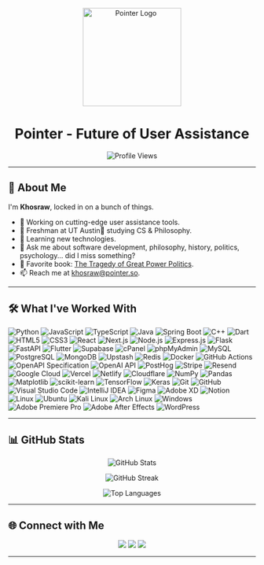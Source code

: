 <!-- Header -->
<p align="center">
  <img src="https://github.com/user-attachments/assets/9676c844-073b-42e7-aa6f-99b0c3b2294e" alt="Pointer Logo" width="200"/>
</p>

<h1 align="center">Pointer - Future of User Assistance</h1>

<!-- Profile Views -->
<p align="center">
  <img src="https://komarev.com/ghpvc/?username=Khosraw&label=Profile%20Views&color=0e75b6&style=flat" alt="Profile Views"/>
</p>

---

## 👋 About Me

I'm **Khosraw**, locked in on a bunch of things.

- 🔭 Working on cutting-edge user assistance tools.
- 🏫 Freshman at UT Austin🤘 studying CS & Philosophy.
- 🌱 Learning new technologies.
- 💬 Ask me about software development, philosophy, history, politics, psychology... did I miss something?
- 📖 Favorite book: [The Tragedy of Great Power Politics](https://www.amazon.com/Tragedy-Great-Power-Politics-Updated/dp/0393349276).
- 📫 Reach me at [khosraw@pointer.so](mailto:khosraw@pointer.so).

---

## 🛠️ What I've Worked With

![Python](https://img.shields.io/badge/Python-3776AB?style=for-the-badge&logo=python&logoColor=white)
![JavaScript](https://img.shields.io/badge/JavaScript-F7DF1E?style=for-the-badge&logo=javascript&logoColor=black)
![TypeScript](https://img.shields.io/badge/TypeScript-3178C6?style=for-the-badge&logo=typescript&logoColor=white)
![Java](https://img.shields.io/badge/Java-ED8B00?style=for-the-badge&logo=java&logoColor=white)
![Spring Boot](https://img.shields.io/badge/Spring_Boot-6DB33F?style=for-the-badge&logo=spring-boot&logoColor=white)
![C++](https://img.shields.io/badge/C%2B%2B-00599C?style=for-the-badge&logo=c%2B%2B&logoColor=white)
![Dart](https://img.shields.io/badge/Dart-0175C2?style=for-the-badge&logo=dart&logoColor=white)
![HTML5](https://img.shields.io/badge/HTML5-E34F26?style=for-the-badge&logo=html5&logoColor=white)
![CSS3](https://img.shields.io/badge/CSS3-1572B6?style=for-the-badge&logo=css3&logoColor=white)
![React](https://img.shields.io/badge/React-20232A?style=for-the-badge&logo=react&logoColor=61DAFB)
![Next.js](https://img.shields.io/badge/Next.js-000000?style=for-the-badge&logo=next.js&logoColor=white)
![Node.js](https://img.shields.io/badge/Node.js-339933?style=for-the-badge&logo=node.js&logoColor=white)
![Express.js](https://img.shields.io/badge/Express.js-404D59?style=for-the-badge&logo=express&logoColor=white)
![Flask](https://img.shields.io/badge/Flask-000000?style=for-the-badge&logo=flask&logoColor=white)
![FastAPI](https://img.shields.io/badge/FastAPI-009688?style=for-the-badge&logo=fastapi&logoColor=white)
![Flutter](https://img.shields.io/badge/Flutter-02569B?style=for-the-badge&logo=flutter&logoColor=white)
![Supabase](https://img.shields.io/badge/Supabase-30b377?style=for-the-badge&logo=supabase&logoColor=white)
![cPanel](https://img.shields.io/badge/cPanel-FF6C2C?style=for-the-badge&logo=cpanel&logoColor=white)
![phpMyAdmin](https://img.shields.io/badge/phpMyAdmin-6C78AF?style=for-the-badge&logo=phpmyadmin&logoColor=white)
![MySQL](https://img.shields.io/badge/MySQL-4479A1?style=for-the-badge&logo=mysql&logoColor=white)
![PostgreSQL](https://img.shields.io/badge/PostgreSQL-316192?style=for-the-badge&logo=postgresql&logoColor=white)
![MongoDB](https://img.shields.io/badge/MongoDB-4EA94B?style=for-the-badge&logo=mongodb&logoColor=white)
![Upstash](https://img.shields.io/badge/Upstash-03A568?style=for-the-badge&logo=upstash&logoColor=white)
![Redis](https://img.shields.io/badge/Redis-DC382D?style=for-the-badge&logo=redis&logoColor=white)
![Docker](https://img.shields.io/badge/Docker-2496ED?style=for-the-badge&logo=docker&logoColor=white)
![GitHub Actions](https://img.shields.io/badge/GitHub_Actions-2088FF?style=for-the-badge&logo=github-actions&logoColor=white)
![OpenAPI Specification](https://img.shields.io/badge/OpenAPI_Specification-6BA539?style=for-the-badge&logo=openapi-initiative&logoColor=white)
![OpenAI API](https://img.shields.io/badge/OpenAI_API-412991?style=for-the-badge&logo=openai&logoColor=white)
![PostHog](https://img.shields.io/badge/PostHog-FC3767?style=for-the-badge&logo=posthog&logoColor=white)
![Stripe](https://img.shields.io/badge/Stripe-635bff?style=for-the-badge&logo=stripe&logoColor=white)
![Resend](https://img.shields.io/badge/Resend-0F0F0F?style=for-the-badge&logo=resend&logoColor=white)
![Google Cloud](https://img.shields.io/badge/Google_Cloud-4285F4?style=for-the-badge&logo=google-cloud&logoColor=white)
![Vercel](https://img.shields.io/badge/Vercel-000000?style=for-the-badge&logo=vercel&logoColor=white)
![Netlify](https://img.shields.io/badge/Netlify-00C7B7?style=for-the-badge&logo=netlify&logoColor=white)
![Cloudflare](https://img.shields.io/badge/Cloudflare-F38020?style=for-the-badge&logo=cloudflare&logoColor=white)
![NumPy](https://img.shields.io/badge/NumPy-013243?style=for-the-badge&logo=numpy&logoColor=white)
![Pandas](https://img.shields.io/badge/Pandas-150458?style=for-the-badge&logo=pandas&logoColor=white)
![Matplotlib](https://img.shields.io/badge/Matplotlib-11557C?style=for-the-badge&logo=matplotlib&logoColor=white)
![scikit-learn](https://img.shields.io/badge/scikit--learn-F7931E?style=for-the-badge&logo=scikit-learn&logoColor=white)
![TensorFlow](https://img.shields.io/badge/TensorFlow-FF6F00?style=for-the-badge&logo=tensorflow&logoColor=white)
![Keras](https://img.shields.io/badge/Keras-D00000?style=for-the-badge&logo=keras&logoColor=white)
![Git](https://img.shields.io/badge/Git-F05032?style=for-the-badge&logo=git&logoColor=white)
![GitHub](https://img.shields.io/badge/GitHub-181717?style=for-the-badge&logo=github&logoColor=white)
![Visual Studio Code](https://img.shields.io/badge/VS_Code-007ACC?style=for-the-badge&logo=visual-studio-code&logoColor=white)
![IntelliJ IDEA](https://img.shields.io/badge/IntelliJ_IDEA-000000?style=for-the-badge&logo=intellij-idea&logoColor=white)
![Figma](https://img.shields.io/badge/Figma-F24E1E?style=for-the-badge&logo=figma&logoColor=white)
![Adobe XD](https://img.shields.io/badge/Adobe_XD-470137?style=for-the-badge&logo=adobe-xd&logoColor=white)
![Notion](https://img.shields.io/badge/Notion-000000?style=for-the-badge&logo=notion&logoColor=white)
![Linux](https://img.shields.io/badge/Linux-FCC624?style=for-the-badge&logo=linux&logoColor=black)
![Ubuntu](https://img.shields.io/badge/Ubuntu-E95420?style=for-the-badge&logo=ubuntu&logoColor=black)
![Kali Linux](https://img.shields.io/badge/Kali_Linux-557C94?style=for-the-badge&logo=kali-linux&logoColor=white)
![Arch Linux](https://img.shields.io/badge/Arch_Linux-1793D1?style=for-the-badge&logo=arch-linux&logoColor=white)
![Windows](https://img.shields.io/badge/Windows-0078D6?style=for-the-badge&logo=windows&logoColor=white)
![Adobe Premiere Pro](https://img.shields.io/badge/Adobe_Premiere_Pro-330D3E?style=for-the-badge&logo=adobe-premiere-pro&logoColor=white)
![Adobe After Effects](https://img.shields.io/badge/Adobe_After-Effects-cf96fd?style=for-the-badge&logo=adobe-after-effects&logoColor=white)
![WordPress](https://img.shields.io/badge/WordPress-21759B?style=for-the-badge&logo=wordpress&logoColor=white)

---

## 📊 GitHub Stats

<p align="center">
  <img src="https://github-readme-stats-d.vercel.app/api?username=Khosraw&show_icons=true&theme=github_dark&hide_border=true" alt="GitHub Stats"/>
</p>

<p align="center">
  <img src="https://github-readme-streak-stats.herokuapp.com/?user=Khosraw&theme=github_dark&hide_border=true" alt="GitHub Streak"/>
</p>

<p align="center">
  <img src="https://github-readme-stats-d.vercel.app/api/top-langs/?username=Khosraw&theme=github_dark&hide_border=true&layout=compact" alt="Top Languages"/>
</p>

---

## 🌐 Connect with Me

<p align="center">
  <a href="https://linkedin.com/in/khosraw"><img src="https://img.shields.io/badge/LinkedIn-0A66C2?style=for-the-badge&logo=linkedin&logoColor=white"/></a>
  <a href="https://twitter.com/AziziKhosraw"><img src="https://img.shields.io/badge/Twitter-1DA1F2?style=for-the-badge&logo=x&logoColor=white"/></a>
  <a href="mailto:khosraw@pointer.so"><img src="https://img.shields.io/badge/Email-D14836?style=for-the-badge&logo=gmail&logoColor=white"/></a>
</p>

---
